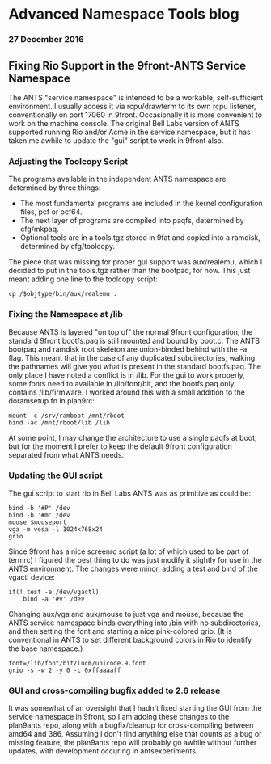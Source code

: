 # Advanced Namespace Tools blog

### 27 December 2016

## Fixing Rio Support in the 9front-ANTS Service Namespace

The ANTS "service namespace" is intended to be a workable, self-sufficient environment. I usually access it via rcpu/drawterm to its own rcpu listener, conventionally on port 17060 in 9front. Occasionally it is more convenient to work on the machine console. The original Bell Labs version of ANTS supported running Rio and/or Acme in the service namespace, but it has taken me awhile to update the "gui" script to work in 9front also.

### Adjusting the Toolcopy Script

The programs available in the independent ANTS namespace are determined by three things:

* The most fundamental programs are included in the kernel configuration files, pcf or pcf64.
* The next layer of programs are compiled into paqfs, determined by cfg/mkpaq.
* Optional tools are in a tools.tgz stored in 9fat and copied into a ramdisk, determined by cfg/toolcopy.

The piece that was missing for proper gui support was aux/realemu, which I decided to put in the tools.tgz rather than the bootpaq, for now. This just meant adding one line to the toolcopy script:

	cp /$objtype/bin/aux/realemu .

### Fixing the Namespace at /lib

Because ANTS is layered "on top of" the normal 9front configuration, the standard 9front bootfs.paq is still mounted and bound by boot.c. The ANTS bootpaq and ramdisk root skeleton are union-binded behind with the -a flag. This meant that in the case of any duplicated subdirectories, walking the pathnames will give you what is present in the standard bootfs.paq. The only place I have noted a conflict is in /lib. For the gui to work properly, some fonts need to available in /lib/font/bit, and the bootfs.paq only contains /lib/firmware. I worked around this with a small addition to the doramsetup fn in plan9rc:

	mount -c /srv/ramboot /mnt/rboot
	bind -ac /mnt/rboot/lib /lib

At some point, I may change the architecture to use a single paqfs at boot, but for the moment I prefer to keep the default 9front configuration separated from what ANTS needs.

### Updating the GUI script

The gui script to start rio in Bell Labs ANTS was as primitive as could be:

	bind -b '#P' /dev
	bind -b '#m' /dev
	mouse $mouseport
	vga -m vesa -l 1024x768x24
	grio

Since 9front has a nice screenrc script (a lot of which used to be part of termrc) I figured the best thing to do was just modify it slightly for use in the ANTS environment. The changes were minor, adding a test and bind of the vgactl device:

	if(! test -e /dev/vgactl)
		bind -a '#v' /dev

Changing aux/vga and aux/mouse to just vga and mouse, because the ANTS service namespace binds everything into /bin with no subdirectories, and then setting the font and starting a nice pink-colored grio. (It is conventional in ANTS to set different background colors in Rio to identify the base namespace.)

	font=/lib/font/bit/lucm/unicode.9.font
	grio -s -w 2 -y 0 -c 0xffaaaaff

### GUI and cross-compiling bugfix added to 2.6 release

It was somewhat of an oversight that I hadn't fixed starting the GUI from the service namespace in 9front, so I am adding these changes to the plan9ants repo, along with a bugfix/cleanup for cross-compiling between amd64 and 386. Assuming I don't find anything else that counts as a bug or missing feature, the plan9ants repo will probably go awhile without further updates, with development occuring in antsexperiments.
